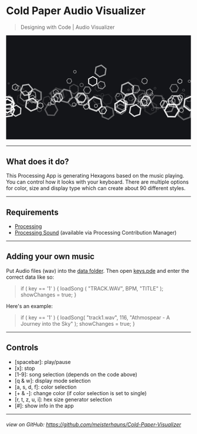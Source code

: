 # Cold Paper Audio Visualizer

> Designing with Code | Audio Visualizer

![Audio Visualizer in Action](https://github.com/meisterhauns/Cold-Paper-Visualizer/blob/master/main/pngs/E.png)

---

## What does it do?

This Processing App is generating Hexagons based on the music playing. You can control how it looks with your keyboard. There are multiple options for color, size and display type which can create about 90 different styles.

---

## Requirements
- [Processing](https://processing.org/)
- [Processing Sound](https://github.com/processing/processing-sound) (available via Processing Contribution Manager)

---

## Adding your own music
Put Audio files (wav) into the [data folder](https://github.com/meisterhauns/Cold-Paper-Visualizer/tree/master/main/data). Then open [keys.pde](https://github.com/meisterhauns/Cold-Paper-Visualizer/blob/master/main/keys.pde) and enter the correct data like so:

>if ( key == '1' ) { loadSong ( "TRACK.WAV", BPM, "TITLE" ); showChanges = true; }

Here's an example:
>if ( key == '1' ) { loadSong( "track1.wav", 116, "Athmospear - A Journey into the Sky" ); showChanges = true; }

---

## Controls

* [spacebar]\: play/pause
* [x]\: stop
* [1-9]\: song selection (depends on the code above)
* [q & w]\: display mode selection
* [a, s, d, f]\: color selection
* [+ & -]\: change color (if color selection is set to single)
* [r, t, z, u, i]\: hex size generator selection
* [#]\: show info in the app

---

###### view on GitHub: https://github.com/meisterhauns/Cold-Paper-Visualizer
